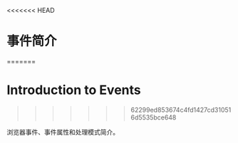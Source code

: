 <<<<<<< HEAD
# 事件简介
=======
# Introduction to Events
>>>>>>> 62299ed853674c4fd1427cd310516d5535bce648

浏览器事件、事件属性和处理模式简介。
